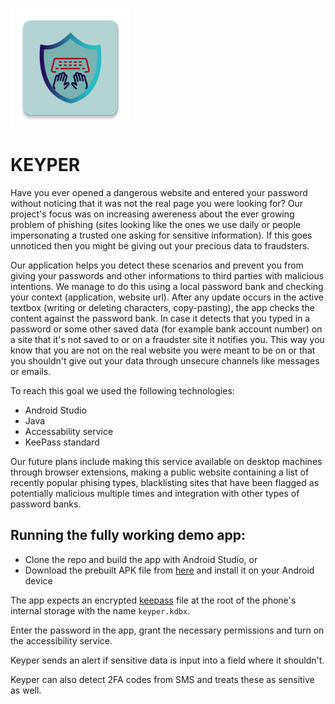 ![logo](app/src/main/res/mipmap-xxxhdpi/ic_launcher.png)
# KEYPER 

Have you ever opened a dangerous website and entered your password without noticing that it was not the real page you were looking for?
Our project's focus was on increasing awereness about the ever growing problem of phishing (sites looking like the ones we use daily or people impersonating a trusted one asking for sensitive information). If this goes unnoticed then you might be giving out your precious data to fraudsters.

Our application helps you detect these scenarios and prevent you from giving your passwords and other informations to third parties with malicious intentions.
We manage to do this using a local password bank and checking your context (application, website url). After any update occurs in the active textbox (writing or deleting characters, copy-pasting), the app checks the content against the password bank. In case it detects that you typed in a password or some other saved data (for example bank account number) on a site that it's not saved to or on a fraudster site it notifies you. This way you know that you are not on the real website you were meant to be on or that you shouldn't give out your data through unsecure channels like messages or emails.

To reach this goal we used the following technologies:
 - Android Studio
 - Java
 - Accessability service
 - KeePass standard

Our future plans include making this service available on desktop machines through browser extensions, making a public website containing a list of recently popular phising types, blacklisting sites that have been flagged as potentially malicious multiple times and integration with other types of password banks.


## Running the fully working demo app:
- Clone the repo and build the app with Android Studio, or
- Download the prebuilt APK file from [here](app/release/app-release.apk) and install it on your Android device

The app expects an encrypted [keepass](https://keepass.info/) file at the root of the phone's internal storage with the name  `keyper.kdbx`.

Enter the password in the app, grant the necessary permissions and turn on the accessibility service.

Keyper sends an alert if sensitive data is input into a field where it shouldn't.

Keyper can also detect 2FA codes from SMS and treats these as sensitive as well.
